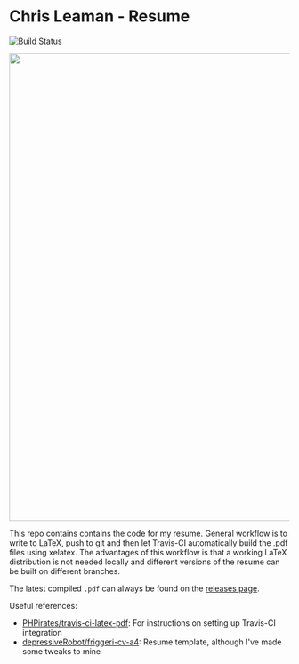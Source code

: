 # Chris Leaman - Resume

[![Build Status](https://travis-ci.com/chrisleaman/cv.svg?branch=master)](https://travis-ci.com/chrisleaman/cv)

<p align="center">
    <a href="https://github.com/chrisleaman/cv/releases/download/untagged-fefa30c938b113622f50/cv.pdf">
        <img height="840" width="605" src="https://github.com/chrisleaman/cv/releases/download/untagged-fefa30c938b113622f50/cv_thumbnail.png">
    </a>
</p>

This repo contains contains the code for my resume. General workflow is to write to LaTeX, push to git and then let Travis-CI automatically build the .pdf files using xelatex. The advantages of this workflow is that a working LaTeX distribution is not needed locally and different versions of the resume can be built on different branches.

The latest compiled `.pdf` can always be found on the [releases page](https://github.com/chrisleaman/cv/releases).

Useful references:
  - [PHPirates/travis-ci-latex-pdf](https://github.com/PHPirates/travis-ci-latex-pdf#deploy): For instructions on setting up Travis-CI integration
  - [depressiveRobot/friggeri-cv-a4](https://github.com/depressiveRobot/friggeri-cv-a4): Resume template, although I've made some tweaks to mine
